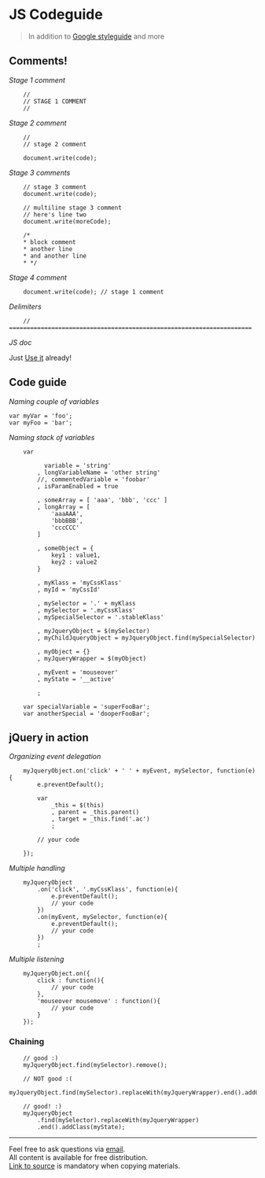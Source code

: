 JS Codeguide
============

> In addition to [Google styleguide](http://google-styleguide.googlecode.com/svn/trunk/javascriptguide.xml) and more

## Comments!

*Stage 1 comment*

		//
		// STAGE 1 COMMENT
		//

*Stage 2 comment*

		//
		// stage 2 comment
		
		document.write(code);

*Stage 3 comments*

		// stage 3 comment
		document.write(code);
		
		// multiline stage 3 comment
		// here's line two
		document.write(moreCode);

		/*
		* block comment
		* another line
		* and another line
		* */

*Stage 4 comment*

		document.write(code); // stage 1 comment

*Delimiters*

		// =====================================================================

*JS doc*

Just [Use it](http://usejsdoc.org/) already!

## Code guide

*Naming couple of variables*

	var myVar = 'foo';
	var myFoo = 'bar';

*Naming stack of variables*

		var
			
			  variable = 'string'
			, longVariableName = 'other string'
			//, commentedVariable = 'foobar'
			, isParamEnabled = true
		
			, someArray = [ 'aaa', 'bbb', 'ccc'	]
			, longArray = [
				'aaaAAA',
				'bbbBBB',
				'cccCCC'
			]
		
			, someObject = {
				key1 : value1,
				key2 : value2
			}
		
			, myKlass = 'myCssKlass'
			, myId = 'myCssId'
		
			, mySelector = '.' + myKlass
			, mySelector = '.myCssKlass'
			, mySpecialSelector = '.stableKlass'
		
			, myJqueryObject = $(mySelector)
			, myChildJqueryObject = myJqueryObject.find(mySpecialSelector)
		
			, myObject = {}
			, myJqueryWrapper = $(myObject)
		
			, myEvent = 'mouseover'
			, myState = '__active'
		
			;
		
		var specialVariable = 'superFooBar';
		var anotherSpecial = 'dooperFooBar';

## jQuery in action

*Organizing event delegation*

		myJqueryObject.on('click' + ' ' + myEvent, mySelector, function(e){
			e.preventDefault();
		
			var
				_this = $(this)
				, parent = _this.parent()
				, target = _this.find('.ac')
				;
		
			// your code
		
		});

*Multiple handling*

		myJqueryObject
			.on('click', '.myCssKlass', function(e){
				e.preventDefault();
				// your code
			})
			.on(myEvent, mySelector, function(e){
				e.preventDefault();
				// your code
			})
			;

*Multiple listening*

		myJqueryObject.on({
			click : function(){
				// your code
			},
			'mouseover mousemove' : function(){
				// your code
			}
		});

### Chaining

		// good :)
		myJqueryObject.find(mySelector).remove();
		
		// NOT good :(
		myJqueryObject.find(mySelector).replaceWith(myJqueryWrapper).end().addClass(myState);
		
		// good! :)
		myJqueryObject
			.find(mySelector).replaceWith(myJqueryWrapper)
			.end().addClass(myState);

-----

Feel free to ask questions via [email](mailto:wdybih@gmail.com).  
All content is available for free distribution.  
[Link to source](https://github.com/XOP/css-codeguide) is mandatory when copying materials.